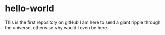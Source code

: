 # hello-world
This is the first repository on gitHub
I am here to send a giant ripple through the universe, otherwise why would I even be here.

